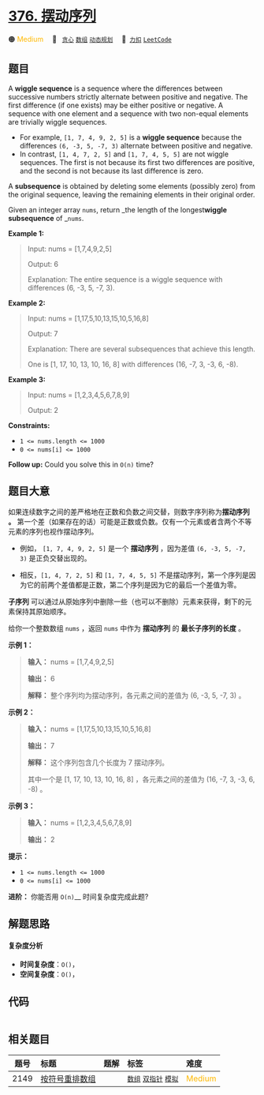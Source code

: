 # [376. 摆动序列](https://2xiao.github.io/leetcode-js/problem/0376.html)

🟠 <font color=#ffb800>Medium</font>&emsp; 🔖&ensp; [`贪心`](/tag/greedy.md) [`数组`](/tag/array.md) [`动态规划`](/tag/dynamic-programming.md)&emsp; 🔗&ensp;[`力扣`](https://leetcode.cn/problems/wiggle-subsequence) [`LeetCode`](https://leetcode.com/problems/wiggle-subsequence)

## 题目

A **wiggle sequence** is a sequence where the differences between successive
numbers strictly alternate between positive and negative. The first difference
(if one exists) may be either positive or negative. A sequence with one
element and a sequence with two non-equal elements are trivially wiggle
sequences.

  * For example, `[1, 7, 4, 9, 2, 5]` is a **wiggle sequence** because the differences `(6, -3, 5, -7, 3)` alternate between positive and negative.
  * In contrast, `[1, 4, 7, 2, 5]` and `[1, 7, 4, 5, 5]` are not wiggle sequences. The first is not because its first two differences are positive, and the second is not because its last difference is zero.

A **subsequence** is obtained by deleting some elements (possibly zero) from
the original sequence, leaving the remaining elements in their original order.

Given an integer array `nums`, return _the length of the longest**wiggle
subsequence** of _`nums`.



**Example 1:**

> Input: nums = [1,7,4,9,2,5]
> 
> Output: 6
> 
> Explanation: The entire sequence is a wiggle sequence with differences (6, -3, 5, -7, 3).

**Example 2:**

> Input: nums = [1,17,5,10,13,15,10,5,16,8]
> 
> Output: 7
> 
> Explanation: There are several subsequences that achieve this length.
> 
> One is [1, 17, 10, 13, 10, 16, 8] with differences (16, -7, 3, -3, 6, -8).

**Example 3:**

> Input: nums = [1,2,3,4,5,6,7,8,9]
> 
> Output: 2

**Constraints:**

  * `1 <= nums.length <= 1000`
  * `0 <= nums[i] <= 1000`



**Follow up:** Could you solve this in `O(n)` time?


## 题目大意

如果连续数字之间的差严格地在正数和负数之间交替，则数字序列称为**摆动序列 。**
第一个差（如果存在的话）可能是正数或负数。仅有一个元素或者含两个不等元素的序列也视作摆动序列。

  * 例如， `[1, 7, 4, 9, 2, 5]` 是一个 **摆动序列** ，因为差值 `(6, -3, 5, -7, 3)` 是正负交替出现的。

  * 相反，`[1, 4, 7, 2, 5]` 和 `[1, 7, 4, 5, 5]` 不是摆动序列，第一个序列是因为它的前两个差值都是正数，第二个序列是因为它的最后一个差值为零。

**子序列** 可以通过从原始序列中删除一些（也可以不删除）元素来获得，剩下的元素保持其原始顺序。

给你一个整数数组 `nums` ，返回 `nums` 中作为 **摆动序列** 的 **最长子序列的长度** 。

**示例 1：**

> 
> 
> 
> 
> 
> **输入：** nums = [1,7,4,9,2,5]
> 
> **输出：** 6
> 
> **解释：** 整个序列均为摆动序列，各元素之间的差值为 (6, -3, 5, -7, 3) 。
> 
> 

**示例 2：**

> 
> 
> 
> 
> 
> **输入：** nums = [1,17,5,10,13,15,10,5,16,8]
> 
> **输出：** 7
> 
> **解释：** 这个序列包含几个长度为 7 摆动序列。
> 
> 其中一个是 [1, 17, 10, 13, 10, 16, 8] ，各元素之间的差值为 (16, -7, 3, -3, 6, -8) 。
> 
> 

**示例 3：**

> 
> 
> 
> 
> 
> **输入：** nums = [1,2,3,4,5,6,7,8,9]
> 
> **输出：** 2
> 
> 

**提示：**

  * `1 <= nums.length <= 1000`
  * `0 <= nums[i] <= 1000`

**进阶：** 你能否用 `O(n)`__ 时间复杂度完成此题?


## 解题思路

#### 复杂度分析

- **时间复杂度**：`O()`，
- **空间复杂度**：`O()`，

## 代码

```javascript

```

## 相关题目

<!-- prettier-ignore -->
| 题号 | 标题 | 题解 | 标签 | 难度 |
| :------: | :------ | :------: | :------ | :------ |
| 2149 | [按符号重排数组](https://leetcode.com/problems/rearrange-array-elements-by-sign) |  |  [`数组`](/tag/array.md) [`双指针`](/tag/two-pointers.md) [`模拟`](/tag/simulation.md) | <font color=#ffb800>Medium</font> |